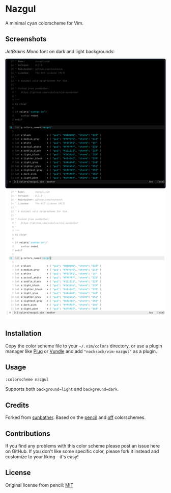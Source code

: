 # Nazgul

A minimal cyan colorscheme for Vim.

## Screenshots

*JetBrains Mono* font on dark and light backgrounds:

![](screenshots/dark.png)
![](screenshots/light.png)

## Installation

Copy the color scheme file to your `~/.vim/colors` directory, or use a plugin
manager like [Plug][] or [Vundle][] and add `"nocksock/vim-nazgul"`
as a plugin.

[vundle]: https://github.com/gmarik/Vundle.vim
[plug]: https://github.com/junegunn/vim-plug

## Usage

```
:colorscheme nazgul
```

Supports both `background=light` and `background=dark`.

## Credits

Forked from [sunbather][].
Based on the [pencil][] and [off][] colorschemes.

[sunbather]: https://github.com/nikolvs/vim-sunbather
[pencil]: https://github.com/reedes/vim-colors-pencil
[off]: https://github.com/reedes/vim-colors-off

## Contributions

If you find any problems with this color scheme please post an issue here on
GitHub. If you don't like some specific color, please fork it instead and customize
to your liking - it's easy!

## License

Original license from pencil: [MIT](LICENSE)
